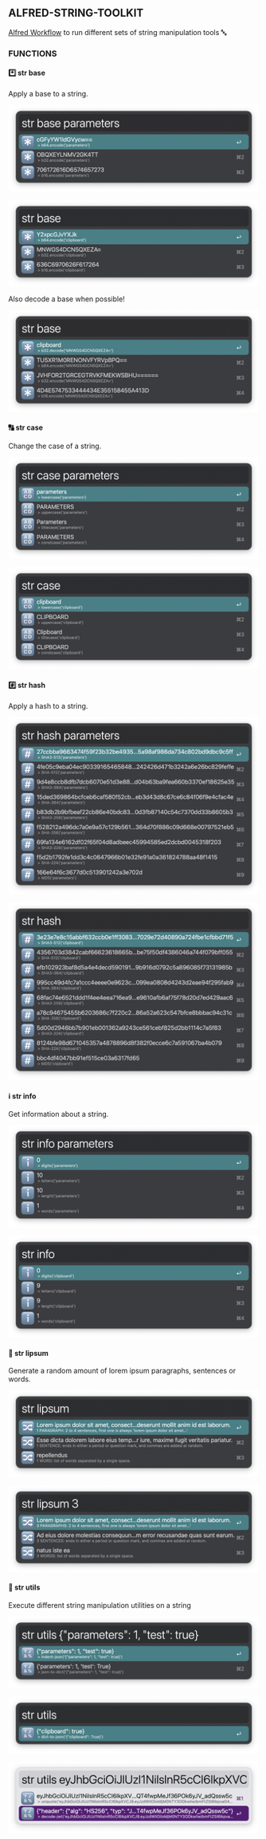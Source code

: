 ## ALFRED-STRING-TOOLKIT

[Alfred Workflow](https://www.alfredapp.com/workflows/) to run different sets of string manipulation tools 🔤️


### FUNCTIONS

#### *️⃣ str base

Apply a base to a string.

![parameters](screenshots/base-parameters.png)

![clipboard](screenshots/base-clipboard.png)

Also decode a base when possible!

![decode](screenshots/base-decode.png)


#### 🔠 str case

Change the case of a string.

![parameters](screenshots/case-parameters.png)

![clipboard](screenshots/case-clipboard.png)


#### #️⃣ str hash

Apply a hash to a string.

![parameters](screenshots/hash-parameters.png)

![clipboard](screenshots/hash-clipboard.png)


#### ℹ️ str info

Get information about a string.

![parameters](screenshots/info-parameters.png)

![clipboard](screenshots/info-clipboard.png)


#### 🔀 str lipsum

Generate a random amount of lorem ipsum paragraphs, sentences or words. 

![default](screenshots/lipsum-default.png)

![parameters](screenshots/lipsum-parameters.png)


#### 🔣️ str utils

Execute different string manipulation utilities on a string

![parameters](screenshots/utils-parameters.png)

![clipboard](screenshots/utils-clipboard.png)

![decode jwt](screenshots/utils-decode-jwt.png)
